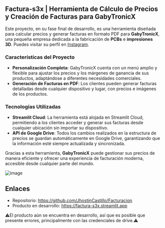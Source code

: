 ## Factura-s3x | Herramienta de Cálculo de Precios y Creación de Facturas para GabyTronicX

Este proyecto, en su fase final de desarrollo, es una herramienta diseñada para calcular precios y generar facturas en formato PDF para **GabyTronicX**, una pequeña empresa dedicada a la fabricación de **PCBs** e **impresiones 3D**. Puedes visitar su perfil en [Instagram](https://www.instagram.com/gabytronicx/).

### Características del Proyecto
- **Personalización Completa**: GabyTronicX cuenta con un menú amplio y flexible para ajustar los precios y los márgenes de ganancia de sus productos, adaptándose a diferentes necesidades comerciales.
- **Generación de Facturas en PDF**: Los clientes pueden generar facturas detalladas desde cualquier dispositivo y lugar, con precios e imágenes de los productos.
  
### Tecnologías Utilizadas
- **Streamlit Cloud**: La herramienta está alojada en Streamlit Cloud, permitiendo a los clientes acceder y generar sus facturas desde cualquier ubicación sin importar su dispositivo.
- **API de Google Drive**: Todos los cambios realizados en la estructura de precios se guardan automáticamente en Google Drive, garantizando que la información esté siempre actualizada y sincronizada.

Gracias a esta herramienta, **GabyTronicX** puede gestionar sus precios de manera eficiente y ofrecer una experiencia de facturación moderna, accesible desde cualquier parte del mundo.

![image](https://github.com/user-attachments/assets/71e4f70c-e3ae-4de6-b381-e048b32ddda4)

## Enlaces
- Repositorio: https://github.com/JhostinCastillo/Facturacion
- Producto en desarrollo: https://factura-s3x.streamlit.app

⚠️El producto aùn se encuentra en desarrollo, así que es posible que presente errores, principalmente con las credenciales de drive.⚠️
